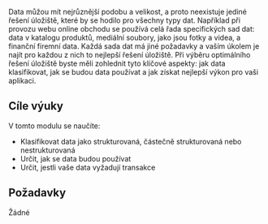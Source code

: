 Data můžou mít nejrůznější podobu a velikost, a proto neexistuje jediné řešení úložiště, které by se hodilo pro všechny typy dat. Například při provozu webu online obchodu se používá celá řada specifických sad dat: data v katalogu produktů, mediální soubory, jako jsou fotky a videa, a finanční firemní data. Každá sada dat má jiné požadavky a vaším úkolem je najít pro každou z nich to nejlepší řešení úložiště. Při výběru optimálního řešení úložiště byste měli zohlednit tyto klíčové aspekty: jak data klasifikovat, jak se budou data používat a jak získat nejlepší výkon pro vaši aplikaci.

## <a name="learning-objectives"></a>Cíle výuky

V tomto modulu se naučíte:

- Klasifikovat data jako strukturovaná, částečně strukturovaná nebo nestrukturovaná
- Určit, jak se data budou používat
- Určit, jestli vaše data vyžadují transakce 

## <a name="prerequisites"></a>Požadavky  

Žádné